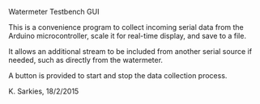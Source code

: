 Watermeter Testbench GUI

This is a convenience program to collect incoming serial data from the
Arduino microcontroller, scale it for real-time display, and save to a file.

It allows an additional stream to be included from another serial source if
needed, such as directly from the watermeter.

A button is provided to start and stop the data collection process.

K. Sarkies, 18/2/2015

